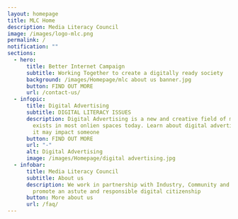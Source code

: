 ```yaml
---
layout: homepage
title: MLC Home
description: Media Literacy Council
image: /images/logo-mlc.png
permalink: /
notification: ""
sections:
  - hero:
      title: Better Internet Campaign
      subtitle: Working Together to create a digitally ready society
      background: /images/Homepage/mlc about us banner.jpg
      button: FIND OUT MORE
      url: /contact-us/
  - infopic:
      title: Digital Advertising
      subtitle: DIGITAL LITERACY ISSUES
      description: Digital Advertising is a new and creative field of marketing that
        exists in most onlien spaces today. Learn about digital advertising, how
        it may impact someone
      button: FIND OUT MORE
      url: "-"
      alt: Digital Advertising
      image: /images/Homepage/digital advertising.jpg
  - infobar:
      title: Media Literacy Council
      subtitle: About us
      description: We work in partnership with Industry, Community and Government to
        promote an astute and responsible digital citizenship
      button: More about us
      url: /faq/
---
```

